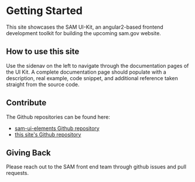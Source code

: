 # Getting Started

This site showcases the SAM UI-Kit, an angular2-based frontend development toolkit for building the upcoming sam.gov website.

## How to use this site

Use the sidenav on the left to navigate through the documentation pages of the UI Kit. A complete documentation page should populate with a description, real example, code snippet, and additional reference taken straight from the source code.

## Contribute

The Github repositories can be found here:
- [sam-ui-elements Github repository](https://csp-github.sam.gov/GSA-IAE/sam-ui-elements)
- [this site's Github repository](https://csp-github.sam.gov/GSA-IAE/web-standards-site)

## Giving Back

Please reach out to the SAM front end team through github issues and pull requests.
